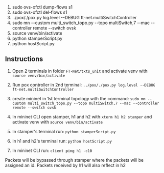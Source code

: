 
1. sudo ovs-ofctl dump-flows s1
2. sudo ovs-ofctl del-flows s1
3.  ../pox/./pox.py log.level --DEBUG ft-net.multiSwitchController
4. sudo mn --custom multi_switch_topo.py --topo multiSwitch,7 --mac --controller remote --switch ovsk
5. source venv/bin/activate
6. python stamperScript.py
7. python hostScript.py


Instructions
-----------------------------

1. Open 2 terminals in folder `FT-Net/txts_unit` and activate venv with `source venv/bin/activate`

2. Run pox controller in 2nd terminal:
	`../pox/./pox.py log.level --DEBUG ft-net.multiSwitchController`

3. create mininet in 1st terminal topology with the command:
	`sudo mn --custom multi_switch_topo.py --topo multiSwitch,7 --mac --controller remote --switch ovsk`

4. In mininet CLI open stamper, h1 and h2 with `xterm h1 h2 stamper` and activate venv with `source venv/bin/activate`

5. In stamper's terminal run: `python stamperScript.py`

6. In h1 and h2's terminal run: `python hostScript.py`

7. In mininet CLI run: `client ping h1 -c10`

Packets will be bypassed through stamper where the packets will be assigned an id.
Packets received by h1 will also reflect in h2

